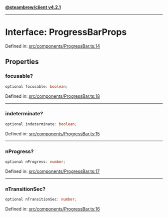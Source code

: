 [**@steambrew/client v4.2.1**](../README.md)

***

# Interface: ProgressBarProps

Defined in: [src/components/ProgressBar.ts:14](https://github.com/SteamClientHomebrew/SDK/blob/main/typescript-packages/client/src/components/ProgressBar.ts#L14)

## Properties

### focusable?

```ts
optional focusable: boolean;
```

Defined in: [src/components/ProgressBar.ts:18](https://github.com/SteamClientHomebrew/SDK/blob/main/typescript-packages/client/src/components/ProgressBar.ts#L18)

***

### indeterminate?

```ts
optional indeterminate: boolean;
```

Defined in: [src/components/ProgressBar.ts:15](https://github.com/SteamClientHomebrew/SDK/blob/main/typescript-packages/client/src/components/ProgressBar.ts#L15)

***

### nProgress?

```ts
optional nProgress: number;
```

Defined in: [src/components/ProgressBar.ts:17](https://github.com/SteamClientHomebrew/SDK/blob/main/typescript-packages/client/src/components/ProgressBar.ts#L17)

***

### nTransitionSec?

```ts
optional nTransitionSec: number;
```

Defined in: [src/components/ProgressBar.ts:16](https://github.com/SteamClientHomebrew/SDK/blob/main/typescript-packages/client/src/components/ProgressBar.ts#L16)
